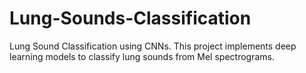 # Lung-Sounds-Classification
Lung Sound Classification using CNNs. This project implements deep learning models to classify lung sounds from Mel spectrograms.
